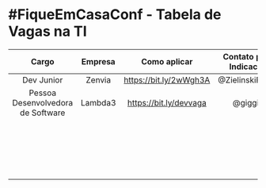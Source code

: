 # #FiqueEmCasaConf - Tabela de Vagas na TI

| **Cargo**          | **Empresa**       | **Como aplicar**          | **Contato para Indicacao**   | **Data Publicacao** |
|:-----------------: |:-----------------:|:-------------------------:|:----------------------------:|:-------------------:|
|Dev Junior          |     Zenvia        |https://bit.ly/2wWgh3A     |@ZielinskiFelipe              |   4/4/2020          |   
| Pessoa Desenvolvedora de Software| Lambda3 |https://bit.ly/devvaga |@giggio                       |   6/4/2020          |
|                    |                   |                           |                              |                     |
|                    |                   |                           |                              |                     |
|                    |                   |                           |                              |                     |
|                    |                   |                           |                              |                     |
|                    |                   |                           |                              |                     |
|                    |                   |                           |                              |                     |
|                    |                   |                           |                              |                     |
|                    |                   |                           |                              |                     |
|                    |                   |                           |                              |                     |
|                    |                   |                           |                              |                     |
|                    |                   |                           |                              |                     |
|                    |                   |                           |                              |                     |
|                    |                   |                           |                              |                     |
|                    |                   |                           |                              |                     |
|                    |                   |                           |                              |                     |
|                    |                   |                           |                              |                     |
|                    |                   |                           |                              |                     |
|                    |                   |                           |                              |                     |
|                    |                   |                           |                              |                     |
|                    |                   |                           |                              |                     |
    


     
